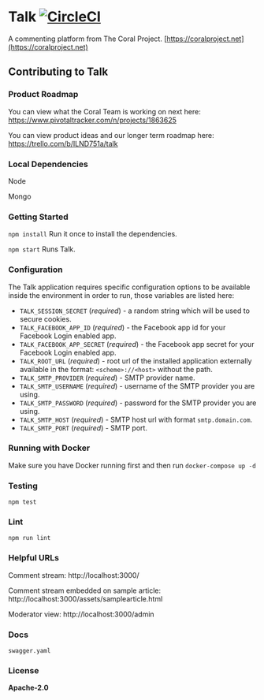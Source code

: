 # Talk [![CircleCI](https://circleci.com/gh/coralproject/talk.svg?style=svg)](https://circleci.com/gh/coralproject/talk)
A commenting platform from The Coral Project. [https://coralproject.net](https://coralproject.net)

## Contributing to Talk

### Product Roadmap
You can view what the Coral Team is working on next here: https://www.pivotaltracker.com/n/projects/1863625

You can view product ideas and our longer term roadmap here: https://trello.com/b/ILND751a/talk

### Local Dependencies
Node

Mongo

### Getting Started
`npm install`
Run it once to install the dependencies.

`npm start`
Runs Talk.

### Configuration

The Talk application requires specific configuration options to be available
inside the environment in order to run, those variables are listed here:

- `TALK_SESSION_SECRET` (*required*) - a random string which will be used to 
secure cookies.
- `TALK_FACEBOOK_APP_ID` (*required*) - the Facebook app id for your Facebook
Login enabled app.
- `TALK_FACEBOOK_APP_SECRET` (*required*) - the Facebook app secret for your
Facebook Login enabled app.
- `TALK_ROOT_URL` (*required*) - root url of the installed application externally 
available in the format: `<scheme>://<host>` without the path.
- `TALK_SMTP_PROVIDER` (*required*) - SMTP provider name.
- `TALK_SMTP_USERNAME` (*required*) - username of the SMTP provider you are using.
- `TALK_SMTP_PASSWORD` (*required*) - password for the SMTP provider you are using.
- `TALK_SMTP_HOST` (*required*) - SMTP host url with format `smtp.domain.com`.
- `TALK_SMTP_PORT` (*required*) - SMTP port.

### Running with Docker
Make sure you have Docker running first and then run `docker-compose up -d`

### Testing
`npm test`

### Lint
`npm run lint`

### Helpful URLs
Comment stream: http://localhost:3000/

Comment stream embedded on sample article: http://localhost:3000/assets/samplearticle.html

Moderator view: http://localhost:3000/admin

### Docs
`swagger.yaml`

### License
**Apache-2.0**
